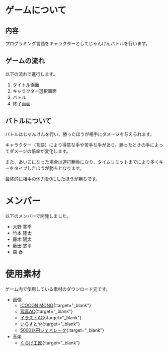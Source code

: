 # ゲームについて
## 内容
プログラミング言語をキャラクターとしてじゃんけんバトルを行います。
## ゲームの流れ
以下の流れで進行します。

1. タイトル画面
2. キャラクター選択画面
3. バトル
4. 終了画面

## バトルについて
バトルはじゃんけんを行い、勝ったほうが相手にダメージを与えられます。

キャラクター（言語）により得意な手や苦手な手があり、勝ったときの手によってダメージの倍率が変化します。

また、あいこになった場合は連打勝負になり、タイムリミットまでにより多くキーをタイプしたほうが勝ちとなります。

最終的に相手の体力を0にしたほうが勝ちです。
# メンバー
以下のメンバーで開発しました。

- 大野 寛季
- 竹本 隆太
- 藤木 陽太
- 藤田 悠平
- 森 泰

# 使用素材
ゲーム内で使用している素材のダウンロード元です。
- 画像
    - [ICOOON MONO](http://icooon-mono.com/){:target="_blank"}
    - [写真AC](https://www.photo-ac.com/){:target="_blank"}
    - [イラストAC](https://premium.ac-illust.com/){:target="_blank"}
    - [いらすとや](https://www.irasutoya.com/){:target="_blank"}
    - [5000兆円ジェネレータ](https://rare25.github.io/5000choyen/){:target="_blank"}
- 音楽
    - [くらげ工匠](http://www.kurage-kosho.info/){:target="_blank"}
